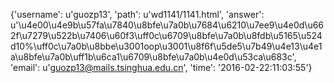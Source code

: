 {'username': u'guozp13', 'path': u'wd1141/1141.html', 'answer': u'\u4e00\u4e9b\u57fa\u7840\u8bfe\u7a0b\u7684\u6210\u7ee9\u4e0d\u662f\u7279\u522b\u7406\u60f3\uff0c\u6709\u8bfe\u7a0b\u8fdb\u5165\u524d10%\uff0c\u7a0b\u8bbe\u3001oop\u3001\u8f6f\u5de5\u7b49\u4e13\u4e1a\u8bfe\u7a0b\uff1b\u6ca1\u6709\u8bfe\u7a0b\u4e0d\u53ca\u683c', 'email': u'guozp13@mails.tsinghua.edu.cn', 'time': '2016-02-22:11:03:55'}
